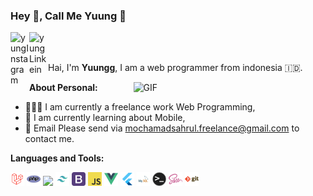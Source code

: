 ### Hey 👋, Call Me Yuung 🧑

<a href="https://www.instagram.com/yuuunggg_">
  <img align="left" alt="yungInstagram" width="30px"
    src="https://img.icons8.com/material-outlined/192/ffffff/instagram-new--v1.png" />
</a>

<a href="https://www.linkedin.com/in/mochamad-syahrul-samsudin-bb06891a5/">
  <img align="left" alt="yungLinkein" width="30px"
    src="https://img.icons8.com/ios-glyphs/120/ffffff/linkedin.png" />
</a>

<br>
<br>


Hai, I'm **Yuungg**, I am a web programmer from indonesia 🇮🇩.

<img width="61%" align="right" alt="GIF" src="https://www.sagaratechnology.com/blog/wp-content/uploads/2020/09/4.gif" />

**About Personal:**

+ 👨🏽‍💻 I am currently a freelance work Web Programming,
+ 📱 I am currently learning about Mobile,
+ 📧 Email Please send via 
mochamadsahrul.freelance@gmail.com
to contact me.


**Languages and Tools:**

<code><img height="22"
    src="https://raw.githubusercontent.com/github/explore/80688e429a7d4ef2fca1e82350fe8e3517d3494d/topics/laravel/laravel.png"></code>
<code><img height="22"
    src="https://raw.githubusercontent.com/github/explore/80688e429a7d4ef2fca1e82350fe8e3517d3494d/topics/php/php.png"></code>
    <code><img height="22"
    src="https://4.bp.blogspot.com/-gkmU_iWjbRQ/W22_ifzh6eI/AAAAAAAAAoY/hfYtA9nhxS8jSYKUCoZ0U387qRaoS1lAACPcBGAYYCw/s1600/codeigniter.png"></code>
<code><img height="22"
    src="https://raw.githubusercontent.com/github/explore/80688e429a7d4ef2fca1e82350fe8e3517d3494d/topics/tailwind/tailwind.png"></code>
<code><img height="22"
    src="https://raw.githubusercontent.com/github/explore/80688e429a7d4ef2fca1e82350fe8e3517d3494d/topics/bootstrap/bootstrap.png"></code>
<code><img height="22"
    src="https://raw.githubusercontent.com/github/explore/80688e429a7d4ef2fca1e82350fe8e3517d3494d/topics/javascript/javascript.png"></code>
<code><img height="22"
    src="https://raw.githubusercontent.com/github/explore/80688e429a7d4ef2fca1e82350fe8e3517d3494d/topics/vue/vue.png"></code>
<code><img height="22"
    src="https://raw.githubusercontent.com/github/explore/80688e429a7d4ef2fca1e82350fe8e3517d3494d/topics/flutter/flutter.png"></code>
<code><img height="22"
    src="https://raw.githubusercontent.com/github/explore/80688e429a7d4ef2fca1e82350fe8e3517d3494d/topics/mysql/mysql.png"></code>
<code><img height="22"
    src="https://raw.githubusercontent.com/github/explore/80688e429a7d4ef2fca1e82350fe8e3517d3494d/topics/terminal/terminal.png"></code>
<code><img height="22"
    src="https://raw.githubusercontent.com/github/explore/80688e429a7d4ef2fca1e82350fe8e3517d3494d/topics/sass/sass.png"></code>
<code><img height="22"
    src="https://raw.githubusercontent.com/github/explore/80688e429a7d4ef2fca1e82350fe8e3517d3494d/topics/git/git.png"></code>
